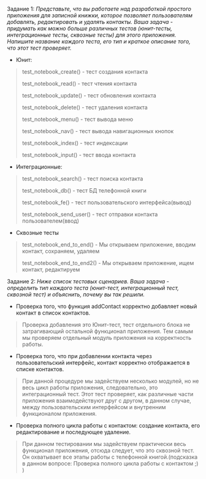 Задание 1:
 *Представьте, что вы работаете над разработкой простого приложения для записной книжки, которое 
  позволяет пользователям добавлять, редактировать и удалять контакты.
Ваша задача - придумать как можно больше различных тестов (юнит-тесты, интеграционные тесты, сквозные тесты) для 
  этого приложения. Напишите название каждого теста, его тип и краткое описание того, что этот тест проверяет.*
* Юнит:
>test_notebook_create() - тест создания контакта
> 
>test_notebook_read() - тест чтения контакта
> 
>test_notebook_update() - тест обновления контакта
> 
>test_notebook_delete() - тест удаления контакта
> 
>test_notebook_menu() - тест вывода меню
> 
>test_notebook_nav() - тест вывода навигационных кнопок
> 
>test_notebook_index() - тест индексации
> 
>test_notebook_input() - тест ввода контакта
* Интеграционные:
>test_notebook_search() - тест поиска контакта
>
>test_notebook_db() - тест БД телефонной книги
> 
>test_notebook_fe() - тест пользовательского интерфейса(вывод)
> 
>test_notebook_send_user() - тест отправки контакта пользователем(ввод)
* Сквозные тесты
>test_notebook_end_to_end() - Мы открываем приложение, вводим контакт, сохраняем, удаляем
> 
>test_notebook_end_to_end2() - Мы открываем приложение, ищем контакт, редактируем

Задание 2:
*Ниже список тестовых сценариев. Ваша задача - определить тип каждого теста (юнит-тест, интеграционный 
тест, сквозной тест) и объяснить, почему вы так решили.*

* Проверка того, что функция addContact корректно добавляет новый контакт в список контактов.
> Проверка добавления это Юнит-тест, тест отдельного блока не затрагивающий остальной функционал приложения. Тем 
> самым мы проверяем отдельный модуль приложения на корректность работы.
* Проверка того, что при добавлении контакта через пользовательский интерфейс, контакт корректно отображается в 
  списке контактов.
> При данной процедуре мы задействуем несколько модулей, но не весь цикл работы приложения, следовательно, это 
> интеграционный тест. Этот тест проверяет, как 
> различные части приложения взаимодействуют друг с другом, в данном случае, между пользовательским интерфейсом и 
> внутренним функционалом приложения.
* Проверка полного цикла работы с контактом: создание контакта, его редактирование и последующее удаление.
> При данном тестировании мы задействуем практически весь функционал приложения, отсюда следует, что это сквозной тест. 
> Он охватывает все этапы работы с телефонной книгой.(подсказка в 
> данном вопросе: Проверка полного цикла работы с контактом ;) ) 


